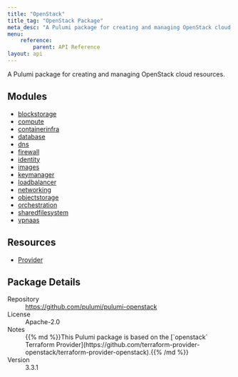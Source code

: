 ```yaml
---
title: "OpenStack"
title_tag: "OpenStack Package"
meta_desc: "A Pulumi package for creating and managing OpenStack cloud resources."
menu:
    reference:
        parent: API Reference
layout: api
---
```


<!-- WARNING: this file was generated by Pulumi Docs Generator. -->
<!-- Do not edit by hand unless you're certain you know what you are doing! -->

A Pulumi package for creating and managing OpenStack cloud resources.

<h2 id="modules">Modules</h2>
<ul class="api">
    <li><a href="blockstorage/" title="blockstorage"><span class="symbol module"></span>blockstorage</a></li>
    <li><a href="compute/" title="compute"><span class="symbol module"></span>compute</a></li>
    <li><a href="containerinfra/" title="containerinfra"><span class="symbol module"></span>containerinfra</a></li>
    <li><a href="database/" title="database"><span class="symbol module"></span>database</a></li>
    <li><a href="dns/" title="dns"><span class="symbol module"></span>dns</a></li>
    <li><a href="firewall/" title="firewall"><span class="symbol module"></span>firewall</a></li>
    <li><a href="identity/" title="identity"><span class="symbol module"></span>identity</a></li>
    <li><a href="images/" title="images"><span class="symbol module"></span>images</a></li>
    <li><a href="keymanager/" title="keymanager"><span class="symbol module"></span>keymanager</a></li>
    <li><a href="loadbalancer/" title="loadbalancer"><span class="symbol module"></span>loadbalancer</a></li>
    <li><a href="networking/" title="networking"><span class="symbol module"></span>networking</a></li>
    <li><a href="objectstorage/" title="objectstorage"><span class="symbol module"></span>objectstorage</a></li>
    <li><a href="orchestration/" title="orchestration"><span class="symbol module"></span>orchestration</a></li>
    <li><a href="sharedfilesystem/" title="sharedfilesystem"><span class="symbol module"></span>sharedfilesystem</a></li>
    <li><a href="vpnaas/" title="vpnaas"><span class="symbol module"></span>vpnaas</a></li>
</ul>

<h2 id="resources">Resources</h2>
<ul class="api">
    <li><a href="provider" title="Provider"><span class="symbol resource"></span>Provider</a></li>
</ul>

<h2 id="package-details">Package Details</h2>
<dl class="package-details">
	<dt>Repository</dt>
	<dd><a href="https://github.com/pulumi/pulumi-openstack">https://github.com/pulumi/pulumi-openstack</a></dd>
	<dt>License</dt>
	<dd>Apache-2.0</dd>
	<dt>Notes</dt>
	<dd>{{% md %}}This Pulumi package is based on the [`openstack` Terraform Provider](https://github.com/terraform-provider-openstack/terraform-provider-openstack).{{% /md %}}</dd>
	<dt>Version</dt>
	<dd>3.3.1</dd>
</dl>

